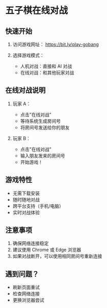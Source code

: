 # 五子棋在线对战

## 快速开始

1. 访问游戏网址：
   https://bit.ly/play-gobang

2. 选择游戏模式：
   - 人机对战：直接和 AI 对战
   - 在线对战：和其他玩家对战

## 在线对战说明

1. 玩家 A：
   - 点击"在线对战"
   - 等待系统生成房间号
   - 将房间号发送给你的朋友

2. 玩家 B：
   - 点击"在线对战"
   - 输入朋友发来的房间号
   - 开始游戏！

## 游戏特性
- 无需下载安装
- 随时随地对战
- 跨平台支持（手机/电脑）
- 实时对战体验

## 注意事项
1. 确保网络连接稳定
2. 建议使用 Chrome 或 Edge 浏览器
3. 如果对战断开，可以使用相同房间号重新连接

## 遇到问题？
- 刷新页面重试
- 检查网络连接
- 更换浏览器尝试 